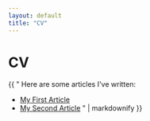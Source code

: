 ```yaml
---
layout: default
title: "CV"
---
```


# CV

{{ "
Here are some articles I've written:

- [My First Article](articles/thesisnn.md)
- [My Second Article](articles/idis.md)
" | markdownify }}
